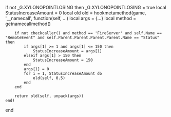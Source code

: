 if not _G.XYLONOPOINTLOSING then
    _G.XYLONOPOINTLOSING = true
    local StatusIncreaseAmount = 0
    local old
    old = hookmetamethod(game, '__namecall', function(self, ...)
        local args = {...}
        local method = getnamecallmethod()

        if not checkcaller() and method == 'FireServer' and self.Name == "RemoteEvent" and self.Parent.Parent.Parent.Parent.Name == "Status" then
            if args[1] >= 1 and args[1] <= 150 then
                StatusIncreaseAmount = args[1]
            elseif args[1] > 150 then
                StatusIncreaseAmount = 150
            end
            args[1] = 0
            for i = 1, StatusIncreaseAmount do
                old(self, 0.5)
            end
        end

        return old(self, unpack(args))
    end)
end
